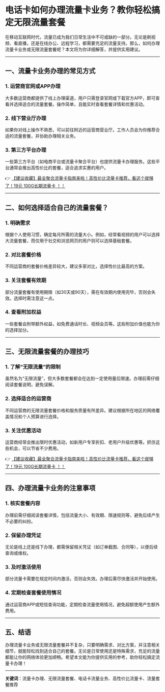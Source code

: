 # 电话卡如何办理流量卡业务？教你轻松搞定无限流量套餐

在移动互联网时代，流量已成为我们日常生活中不可或缺的一部分。无论是刷视频、看直播，还是在线办公、远程学习，都需要充足的流量支持。那么，如何办理流量卡业务或无限流量套餐呢？本文将为你详细解答，并提供实用建议。

---

## 一、流量卡业务办理的常见方式

### 1. **运营商官网或APP办理**
大多数运营商都提供了线上办理渠道，用户只需登录官网或下载官方APP，即可查看并选择适合的流量套餐。操作简单，且能实时查看套餐详情和优惠活动。

### 2. **线下营业厅办理**
如果你对线上操作不熟悉，可以前往附近的运营商营业厅。工作人员会为你推荐合适的流量套餐，并协助办理相关业务。

### 3. **第三方平台办理**
一些第三方平台（如电商平台或流量卡聚合平台）也提供流量卡办理服务。这些平台通常会推出高性价比的套餐，适合追求实惠的用户。

👉 [【建议收藏】最全聚合流量卡指南来啦！高性价比流量卡推荐，看这个就够了！19元 100G长期流量卡 ！！](https://bit.ly/Liuliangka)

---

## 二、如何选择适合自己的流量套餐？

### 1. **明确需求**
根据个人使用习惯，确定每月所需的流量大小。例如，经常看视频的用户可以选择大流量套餐，而仅用于社交和浏览网页的用户则可以选择基础套餐。

### 2. **对比套餐价格**
不同运营商的套餐价格差异较大，建议多家对比，选择性价比最高的方案。

### 3. **关注套餐有效期**
部分流量套餐有使用期限（如30天或90天），需在有效期内使用完毕，否则会失效。选择时需注意这一点。

### 4. **查看附加权益**
一些套餐会附带额外权益，如免费通话时长、视频会员等。这些附加价值也能为你的选择加分。

---

## 三、无限流量套餐的办理技巧

### 1. **了解“无限流量”的限制**
虽然名为“无限流量”，但大多数套餐都会在达到一定使用量后限速。办理前需仔细阅读套餐说明，避免误解。

### 2. **选择适合的运营商**
不同运营商的无限流量套餐价格和服务质量有所差异。建议根据所在地区的网络覆盖情况和个人预算进行选择。

### 3. **关注优惠活动**
运营商经常会推出限时优惠活动，如新用户专享折扣、老用户升级优惠等。抓住这些机会，可以节省不少费用。

👉 [【建议收藏】最全聚合流量卡指南来啦！高性价比流量卡推荐，看这个就够了！19元 100G长期流量卡 ！！](https://bit.ly/Liuliangka)

---

## 四、办理流量卡业务的注意事项

### 1. **核实套餐内容**
办理前需仔细阅读套餐详情，包括流量大小、有效期、限速规则等，避免后续产生不必要的纠纷。

### 2. **保留办理凭证**
无论是线上还是线下办理，都需保留相关凭证（如订单截图、合同等），以便后续查询或维权。

### 3. **及时激活使用**
部分流量卡需要在规定时间内激活，否则会失效。办理后需尽快激活并开始使用。

### 4. **定期检查套餐使用情况**
通过运营商APP或短信查询功能，定期检查流量使用情况，避免超额使用产生额外费用。

---

## 五、结语

办理流量卡业务或无限流量套餐并不复杂，只要明确需求、对比方案，并注意相关细节，就能轻松找到适合自己的套餐。无论是日常使用还是特殊需求，充足的流量都能让你的网络体验更加顺畅。希望本文能为你提供实用的参考，助你轻松搞定流量卡办理！

---

**关键词**：流量卡办理、无限流量套餐、电话卡流量业务、高性价比流量卡、流量套餐推荐